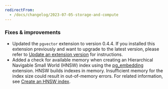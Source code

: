 ```yaml
---
redirectFrom:
  - /docs/changelog/2023-07-05-storage-and-compute
---
```


### Fixes & improvements

- Updated the `pgvector` extension to version 0.4.4. If you installed this extension previously and want to upgrade to the latest version, please refer to [Update an extension version](https://neon.tech/docs/extensions/pg-extensions#update-an-extension-version) for instructions.
- Added a check for available memory when creating an Hierarchical Navigable Small World (HNSW) index using the [pg_embedding](https://neon.tech/docs/extensions/pg_embedding) extension. HNSW builds indexes in memory. Insufficient memory for the index size could result in out-of-memory errors. For related information, see [Create an HNSW index](/docs/extensions/pg_embedding#create-an-hnsw-index).
